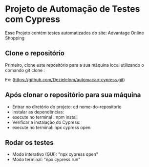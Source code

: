 # Projeto de Automação de Testes com Cypress

Esse Projeto contém testes automatizados do site: Advantage Online Shopping 

## Clone o repositório

   Primeiro, clone este repositório para a sua máquina local utilizando o comando git clone :
   
   Ex: (https://github.com/DezieleInm/automacao-cypress.git)

## Após clonar o repositório para sua máquina 

- Entrar no diretório do projeto: cd nome-do-repositorio
- Instalar as dependências:
- execute no terminal : npm install
- Verificar a instalação do Cypress:
-  execute no terminal: npx cypress open

## Rodar os testes
- Modo interativo (GUI): "npx cypress open"
- Modo terminal: "npx cypress run"
